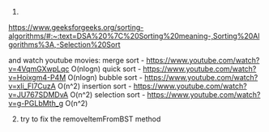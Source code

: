 1)
https://www.geeksforgeeks.org/sorting-algorithms/#:~:text=DSA%20%7C%20Sorting%20meaning-,Sorting%20Algorithms%3A,-Selection%20Sort

and watch youtube movies:
merge sort - https://www.youtube.com/watch?v=4VqmGXwpLqc O(nlogn)
quick sort - https://www.youtube.com/watch?v=Hoixgm4-P4M O(nlogn)
bubble sort - https://www.youtube.com/watch?v=xli_FI7CuzA O(n^2)
insertion sort - https://www.youtube.com/watch?v=JU767SDMDvA O(n^2)
selection sort - https://www.youtube.com/watch?v=g-PGLbMth_g O(n^2)


2) try to fix the removeItemFromBST method
